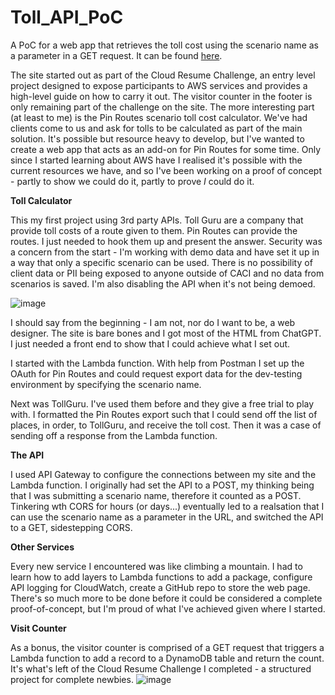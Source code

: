 # Toll_API_PoC
A PoC for a web app that retrieves the toll cost using the scenario name as a parameter in a GET request. It can be found [here](https://www.wharding.co.uk). 

The site started out as part of the Cloud Resume Challenge, an entry level project designed to expose participants to AWS services and provides a high-level guide on how to carry it out. The visitor counter in the footer is only remaining part of the challenge on the site. The more interesting part (at least to me) is the Pin Routes scenario toll cost calculator. We've had clients come to us and ask for tolls to be calculated as part of the main solution. It's possible but resource heavy to develop, but I've wanted to create a web app that acts as an add-on for Pin Routes for some time. Only since I started learning about AWS have I realised it's possible with the current resources we have, and so I've been working on a proof of concept - partly to show we could do it, partly to prove _I_ could do it.

**Toll Calculator**

This my first project using 3rd party APIs. Toll Guru are a company that provide toll costs of a route given to them. Pin Routes can provide the routes. I just needed to hook them up and present the answer. Security was a concern from the start - I'm working with demo data and have set it up in a way that only a specific scenario can be used. There is no possibility of client data or PII being exposed to anyone outside of CACI and no data from scenarios is saved. I'm also disabling the API when it's not being demoed.

![image](https://github.com/WillRHarding/Toll_API_PoC/assets/138053790/33e223b6-96c3-4f5f-9be4-820a01568638)

I should say from the beginning - I am not, nor do I want to be, a web designer. The site is bare bones and I got most of the HTML from ChatGPT. I just needed a front end to show that I could achieve what I set out. 

I started with the Lambda function. With help from Postman I set up the OAuth for Pin Routes and could request export data for the dev-testing environment by specifying the scenario name. 

Next was TollGuru. I've used them before and they give a free trial to play with. I formatted the Pin Routes export such that I could send off the list of places, in order, to TollGuru, and receive the toll cost. Then it was a case of sending off a response from the Lambda function.

**The API**

I used API Gateway to configure the connections between my site and the Lambda function. I originally had set the API to a POST, my thinking being that I was submitting a scenario name, therefore it counted as a POST. Tinkering wth CORS for hours (or days...) eventually led to a realsation that I can use the scenario name as a parameter in the URL, and switched the API to a GET, sidestepping CORS. 

**Other Services**

Every new service I encountered was like climbing a mountain. I had to learn how to add layers to Lambda functions to add a package, configure API logging for CloudWatch, create a GitHub repo to store the web page. There's so much more to be done before it could be considered a complete proof-of-concept, but I'm proud of what I've achieved given where I started.

**Visit Counter**


As a bonus, the visitor counter is comprised of a GET request that triggers a Lambda function to add a record to a DynamoDB table and return the count. It's what's left of the Cloud Resume Challenge I completed - a structured project for complete newbies.
![image](https://github.com/WillRHarding/Toll_API_PoC/assets/138053790/f8d49e11-84aa-4423-ad9a-36d816d1a65c)



